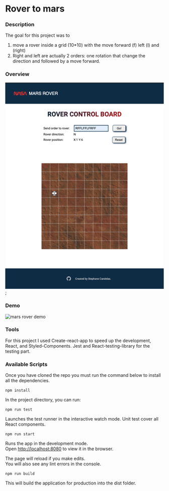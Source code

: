 # Rover to mars

### Description

The goal for this project was to

1. move a rover inside a grid (10\*10) with the move forward (f) left (l) and (right)
2. Right and left are actually 2 orders: one rotation that change the direction and followed by a move forward.

### Overview

![mars rover](./src/assets/imgs/mars_rover.png);

### Demo

![mars rover demo](https://share.getcloudapp.com/v1ub0y0w)

### Tools

For this project I used Create-react-app to speed up the development, React, and Styled-Components.
Jest and React-testing-library for the testing part.

### Available Scripts

Once you have cloned the repo you must run the command below to install all the dependencies.

```
npm install
```

In the project directory, you can run:

```
npm run test
```

Launches the test runner in the interactive watch mode.
Unit test cover all React components.

```
npm run start
```

Runs the app in the development mode.\
Open [http://localhost:8080](http://localhost:8080/) to view it in the browser.

The page will reload if you make edits.\
You will also see any lint errors in the console.

```
npm run build
```

This will build the application for production into the dist folder.
